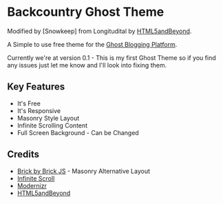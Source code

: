 # Backcountry Ghost Theme

Modified by [Snowkeep] from Longitudital by [HTML5andBeyond].

A Simple to use free theme for the [Ghost Blogging Platform].

Currently we're at version 0.1 - This is my first Ghost Theme so if you find any issues just let me know and I'll look into fixing them.

## Key Features

  - It's Free
  - It's Responsive
  - Masonry Style Layout
  - Infinite Scrolling Content
  - Full Screen Background - Can be Changed

## Credits

  - [Brick by Brick JS] - Masonry Alternative Layout
  - [Infinite Scroll]
  - [Modernizr]
  - [HTML5andBeyond]

[Ghost Blogging Platform]:https://ghost.org/
[Brick by Brick JS]:http://www.html5andbeyond.com/masonry-alternative-jquery-responsive-grid-layout/
[Infinite Scroll]:https://github.com/infinite-scroll/infinite-scroll
[Modernizr]:http://modernizr.com/
[HTML5andBeyond]:http://www.html5andbeyond.com/
[Longitudinal]:https://github.com/html5andblog/longitudinal-ghost-theme
